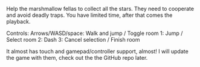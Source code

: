 Help the marshmallow fellas to collect all the stars. They need to cooperate and avoid deadly traps. You have limited time, after that comes the playback.

Controls:
Arrows/WASD/space: Walk and jump / Toggle room
1: Jump / Select room
2: Dash
3: Cancel selection / Finish room

It almost has touch and gamepad/controller support, almost! I will update the game with them, check out the the GitHub repo later.